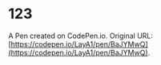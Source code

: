 # 123

A Pen created on CodePen.io. Original URL: [https://codepen.io/LayA1/pen/BaJYMwQ](https://codepen.io/LayA1/pen/BaJYMwQ).

